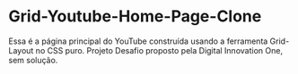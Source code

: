 # Grid-Youtube-Home-Page-Clone
 Essa é a página principal do YouTube construída usando a ferramenta Grid-Layout no CSS puro. Projeto Desafio proposto pela Digital Innovation One, sem solução.
